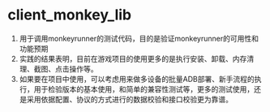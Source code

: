# client_monkey_lib
1. 用于调用monkeyrunner的测试代码，目的是验证monkeyrunner的可用性和功能预期
2. 实践的结果表明，目前在游戏项目的使用更多的是执行安装、卸载、内存清理、截图、点击操作等。
3. 如果要在项目中使用，可以考虑用来做多设备的批量ADB部署、新手流程的执行，用于检验版本的基本使用，和简单的兼容性测试等，更多的测试使用，还是采用依据配置、协议的方式进行的数据校验和接口校验更为靠谱。
